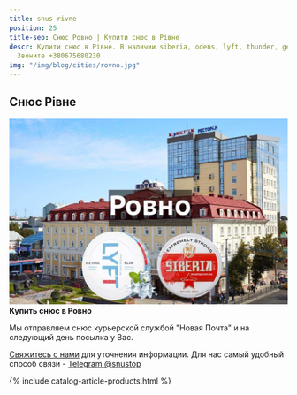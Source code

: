 ```yaml
---
title: snus rivne
position: 25
title-seo: Снюс Ровно | Купити снюс в Рівне
descr: Купити снюс в Рівне. В наличии siberia, odens, lyft, thunder, general и другие.
  Звоните +380675680230
img: "/img/blog/cities/rovno.jpg"
---
```


<section class="mb-4">
	<h1>Снюс Рівне</h1>
	<div class="row">
		<div class="col-md-7">
			<img class="img-fluid" src="/img/blog/cities/rovno.jpg" alt="Снюс в Рівне">
		</div>
		<div class="col-md-5">
			<strong>Купить снюс в Ровно</strong>
			<p>Мы отправляем снюс курьерской службой "Новая Почта" и на следующий день посылка у Вас.</p>
			<p><a href="#contactModal" data-toggle="modal" data-target="#contactModal">Свяжитесь с нами</a> для уточнения информации. Для нас самый удобный способ связи - <a href="//t.me/snustop" target="_blank" title="Telegram"><i class="icon-telegram"></i>Telegram @snustop</a></p>
		</div>
	</div>
</section>

{% include catalog-article-products.html %}